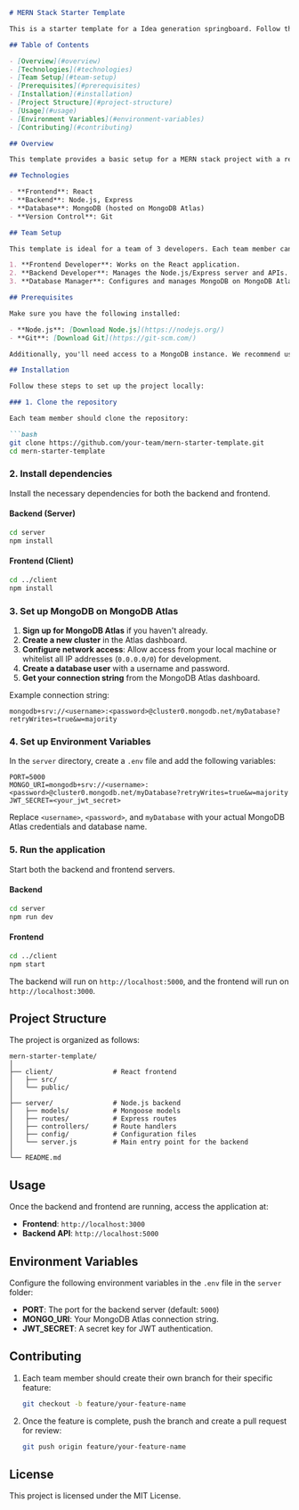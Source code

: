 ```markdown
# MERN Stack Starter Template

This is a starter template for a Idea generation springboard. Follow the steps below to set it up locally with a remote MongoDB database.

## Table of Contents

- [Overview](#overview)
- [Technologies](#technologies)
- [Team Setup](#team-setup)
- [Prerequisites](#prerequisites)
- [Installation](#installation)
- [Project Structure](#project-structure)
- [Usage](#usage)
- [Environment Variables](#environment-variables)
- [Contributing](#contributing)

## Overview

This template provides a basic setup for a MERN stack project with a remote MongoDB database (e.g., MongoDB Atlas). It helps a team of three developers get started with frontend, backend, and database integration.

## Technologies

- **Frontend**: React
- **Backend**: Node.js, Express
- **Database**: MongoDB (hosted on MongoDB Atlas)
- **Version Control**: Git

## Team Setup

This template is ideal for a team of 3 developers. Each team member can work on different parts of the project, such as:

1. **Frontend Developer**: Works on the React application.
2. **Backend Developer**: Manages the Node.js/Express server and APIs.
3. **Database Manager**: Configures and manages MongoDB on MongoDB Atlas.

## Prerequisites

Make sure you have the following installed:

- **Node.js**: [Download Node.js](https://nodejs.org/)
- **Git**: [Download Git](https://git-scm.com/)

Additionally, you'll need access to a MongoDB instance. We recommend using **MongoDB Atlas**, a cloud database service. Sign up at [MongoDB Atlas](https://www.mongodb.com/cloud/atlas).

## Installation

Follow these steps to set up the project locally:

### 1. Clone the repository

Each team member should clone the repository:

```bash
git clone https://github.com/your-team/mern-starter-template.git
cd mern-starter-template
```

### 2. Install dependencies

Install the necessary dependencies for both the backend and frontend.

#### Backend (Server)
```bash
cd server
npm install
```

#### Frontend (Client)
```bash
cd ../client
npm install
```

### 3. Set up MongoDB on MongoDB Atlas

1. **Sign up for MongoDB Atlas** if you haven't already.
2. **Create a new cluster** in the Atlas dashboard.
3. **Configure network access**: Allow access from your local machine or whitelist all IP addresses (`0.0.0.0/0`) for development.
4. **Create a database user** with a username and password.
5. **Get your connection string** from the MongoDB Atlas dashboard.

Example connection string:

```
mongodb+srv://<username>:<password>@cluster0.mongodb.net/myDatabase?retryWrites=true&w=majority
```

### 4. Set up Environment Variables

In the `server` directory, create a `.env` file and add the following variables:

```plaintext
PORT=5000
MONGO_URI=mongodb+srv://<username>:<password>@cluster0.mongodb.net/myDatabase?retryWrites=true&w=majority
JWT_SECRET=<your_jwt_secret>
```

Replace `<username>`, `<password>`, and `myDatabase` with your actual MongoDB Atlas credentials and database name.

### 5. Run the application

Start both the backend and frontend servers.

#### Backend
```bash
cd server
npm run dev
```

#### Frontend
```bash
cd ../client
npm start
```

The backend will run on `http://localhost:5000`, and the frontend will run on `http://localhost:3000`.

## Project Structure

The project is organized as follows:

```
mern-starter-template/
│
├── client/               # React frontend
│   ├── src/
│   └── public/
│
├── server/               # Node.js backend
│   ├── models/           # Mongoose models
│   ├── routes/           # Express routes
│   ├── controllers/      # Route handlers
│   ├── config/           # Configuration files
│   └── server.js         # Main entry point for the backend
│
└── README.md
```

## Usage

Once the backend and frontend are running, access the application at:

- **Frontend**: `http://localhost:3000`
- **Backend API**: `http://localhost:5000`

## Environment Variables

Configure the following environment variables in the `.env` file in the `server` folder:

- **PORT**: The port for the backend server (default: `5000`)
- **MONGO_URI**: Your MongoDB Atlas connection string.
- **JWT_SECRET**: A secret key for JWT authentication.

## Contributing

1. Each team member should create their own branch for their specific feature:
   ```bash
   git checkout -b feature/your-feature-name
   ```

2. Once the feature is complete, push the branch and create a pull request for review:
   ```bash
   git push origin feature/your-feature-name
   ```

## License

This project is licensed under the MIT License.
